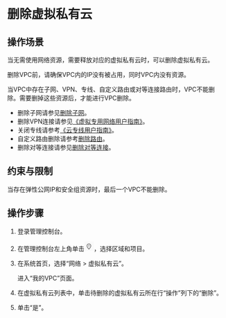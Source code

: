 # 删除虚拟私有云<a name="vpc_vpc_0003"></a>

## 操作场景<a name="sf9ccb52acbdd4f17b66be073ec8ad0f8"></a>

当无需使用网络资源，需要释放对应的虚拟私有云时，可以删除虚拟私有云。

删除VPC前，请确保VPC内的IP没有被占用，同时VPC内没有资源。

当VPC中存在子网、VPN、专线、自定义路由或对等连接路由时，VPC不能删除。需要删掉这些资源后，才能进行VPC删除。

-   删除子网请参见[删除子网](删除子网.md)。
-   删除VPN连接请参见[《虚拟专用网络用户指南》](https://support.huaweicloud.com/vpn/index.html)。
-   关闭专线请参考[《云专线用户指南》](https://support.huaweicloud.com/dc/index.html)。
-   自定义路由删除请参考[删除路由](删除路由.md)。
-   删除对等连接请参见[删除对等连接](删除对等连接.md)。

## 约束与限制<a name="s8891699f335a4685a89225f1ea2d221c"></a>

当存在弹性公网IP和安全组资源时，最后一个VPC不能删除。

## 操作步骤<a name="s714023cea7804d31880328b6d78b6a2b"></a>

1.  登录管理控制台。
2.  在管理控制台左上角单击![](figures/icon-region.png)，选择区域和项目。
3.  在系统首页，选择“网络 \> 虚拟私有云”。

    进入“我的VPC”页面。

4.  在虚拟私有云列表中，单击待删除的虚拟私有云所在行“操作”列下的“删除”。
5.  单击“是”。

